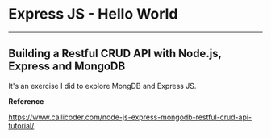 # Express JS - Hello World
---
## Building a Restful CRUD API with Node.js, Express and MongoDB

It's an exercise I did to explore MongDB and Express JS.

**Reference**

https://www.callicoder.com/node-js-express-mongodb-restful-crud-api-tutorial/
